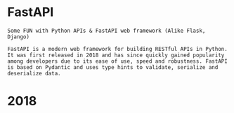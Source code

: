 # FastAPI

    Some FUN with Python APIs & FastAPI web framework (Alike Flask, Django)

    FastAPI is a modern web framework for building RESTful APIs in Python. It was first released in 2018 and has since quickly gained popularity among developers due to its ease of use, speed and robustness. FastAPI is based on Pydantic and uses type hints to validate, serialize and deserialize data.

# 2018